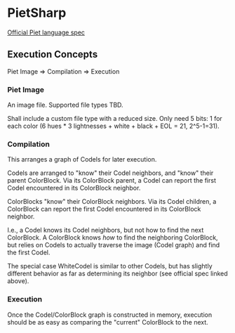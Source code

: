 # PietSharp

[Official Piet language spec](https://www.dangermouse.net/esoteric/piet.html)

## Execution Concepts

Piet Image => Compilation => Execution

### Piet Image

An image file. Supported file types TBD.

Shall include a custom file type with a reduced size. Only need 5 bits: 1 for each color (6 hues \* 3 lightnesses + white + black + EOL = 21, 2\^5-1=31).

### Compilation

This arranges a graph of Codels for later execution.

Codels are arranged to "know" their Codel neighbors, and "know" their parent ColorBlock. Via its ColorBlock parent, a Codel can report the first Codel encountered in its ColorBlock neighbor.

ColorBlocks "know" their ColorBlock neighbors. Via its Codel children, a ColorBlock can report the first Codel encountered in its ColorBlock neighbor.

I.e., a Codel knows its Codel neighbors, but not how to find the next ColorBlock. A ColorBlock knows _how_ to find the neighboring ColorBlock, but relies on Codels to actually traverse the image (Codel graph) and find the first Codel.

The special case WhiteCodel is similar to other Codels, but has slightly different behavior as far as determining its neighbor (see official spec linked above).

### Execution

Once the Codel/ColorBlock graph is constructed in memory, execution should be as easy as comparing the "current" ColorBlock to the next.
